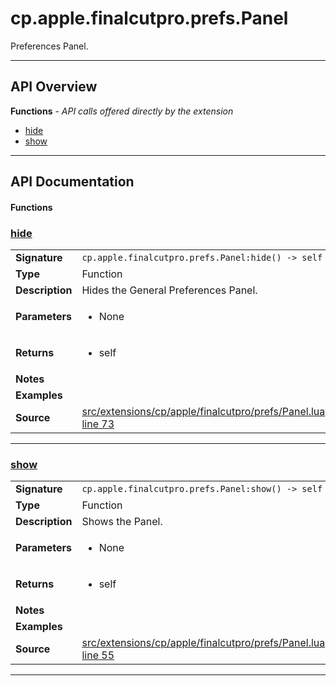 # cp.apple.finalcutpro.prefs.Panel

Preferences Panel.

---

## API Overview
**Functions** - _API calls offered directly by the extension_
 * [hide](#hide)
 * [show](#show)


---

## API Documentation

#### Functions


### [hide](#hide)

|                                             |                                                                                     |
| --------------------------------------------|-------------------------------------------------------------------------------------|
| **Signature**                               | `cp.apple.finalcutpro.prefs.Panel:hide() -> self`                                                                    |
| **Type**                                    | Function                                                                     |
| **Description**                             | Hides the General Preferences Panel.                                                                     |
| **Parameters**                              | <ul><li>None</li></ul> |
| **Returns**                                 | <ul><li>self</li></ul>          |
| **Notes**                                   | <ul></ul> |
| **Examples**                                | <ul></ul> |
| **Source**                                  | [src/extensions/cp/apple/finalcutpro/prefs/Panel.lua line 73](https://github.com/CommandPost/CommandPost/blob/develop/src/extensions/cp/apple/finalcutpro/prefs/Panel.lua#L73) |

---


### [show](#show)

|                                             |                                                                                     |
| --------------------------------------------|-------------------------------------------------------------------------------------|
| **Signature**                               | `cp.apple.finalcutpro.prefs.Panel:show() -> self`                                                                    |
| **Type**                                    | Function                                                                     |
| **Description**                             | Shows the Panel.                                                                     |
| **Parameters**                              | <ul><li>None</li></ul> |
| **Returns**                                 | <ul><li>self</li></ul>          |
| **Notes**                                   | <ul></ul> |
| **Examples**                                | <ul></ul> |
| **Source**                                  | [src/extensions/cp/apple/finalcutpro/prefs/Panel.lua line 55](https://github.com/CommandPost/CommandPost/blob/develop/src/extensions/cp/apple/finalcutpro/prefs/Panel.lua#L55) |

---

